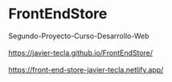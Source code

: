 # FrontEndStore
Segundo-Proyecto-Curso-Desarrollo-Web
<br>
<br>
https://javier-tecla.github.io/FrontEndStore/
<br>
<br>
https://front-end-store-javier-tecla.netlify.app/
